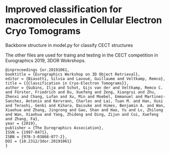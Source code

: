 # Improved classification for macromolecules in Cellular Electron Cryo Tomograms
Backbone structure in model.py for classify CECT structures  

The other files are used for traing and testing in the CECT competition in Eurographics 2019, 3DOR Wokrshops. 

```
@inproceedings {or.20191061,
booktitle = {Eurographics Workshop on 3D Object Retrieval},
editor = {Biasotti, Silvia and Lavoué, Guillaume and Veltkamp, Remco},
title = {{Classification in Cryo-Electron Tomograms}},
author = {Gubins, Ilja and Schot, Gijs van der and Veltkamp, Remco C. and Förster, Friedrich and Du, Xuefeng and Zeng, Xiangrui and Zhu, Zhenxi and Chang, Lufan and Xu, Min and Moebel, Emmanuel and Martinez-Sanchez, Antonio and Kervrann, Charles and Lai, Tuan M. and Han, Xusi and Terashi, Genki and Kihara, Daisuke and Himes, Benjamin A. and Wan, Xiaohua and Zhang, Jingrong and Gao, Shan and Hao, Yu and Lv, Zhilong and Wan, Xiaohua and Yang, Zhidong and Ding, Zijun and Cui, Xuefeng and Zhang, Fa},
year = {2019},
publisher = {The Eurographics Association},
ISSN = {1997-0471},
ISBN = {978-3-03868-077-2},
DOI = {10.2312/3dor.20191061}
}
```

